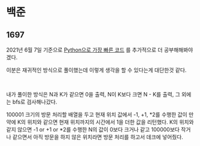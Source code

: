 # 백준

## 1697

2021년 6월 7일 기준으로 [Python으로 가장 빠른 코드](https://www.acmicpc.net/source/18296168) 를 추가적으로 더 공부해해봐야겠다.

이분은 재귀적인 방식으로 풀이했는데 이렇게 생각을 할 수 있다는게 대단한것 같다.

<br>

내가 풀이한 방식은 N과 K가 같으면 0을 출력, N이 K보다 크면 N - K를 출력, 그 외에는 bfs로 검사해나갔다.

100001 크기의 방문 처리할 배열을 두고 현재 위치 값에서 -1, +1, *2를 수행한 값이 만약에 K의 위치와 같으면 현재 위치까지의 시간에서 1을 더한 값을 리턴했다. K의 위치와 같지 않으면 -1 or +1 or *2를 수행한 N의 값이 0보다 크거나 같고 100000보다 작거나 같으면서 아직 방문을 하지 않은 위치라면 방문 처리를 하고서 데크에 넣어줬다.